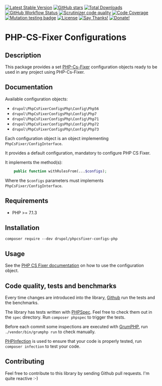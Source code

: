 [![Latest Stable Version](https://img.shields.io/packagist/v/drupol/phpcsfixer-configs-php.svg?style=flat-square)](https://packagist.org/packages/drupol/phpcsfixer-configs-php)
 [![GitHub stars](https://img.shields.io/github/stars/drupol/phpcsfixer-configs-php.svg?style=flat-square)](https://packagist.org/packages/drupol/phpcsfixer-configs-php)
 [![Total Downloads](https://img.shields.io/packagist/dt/drupol/phpcsfixer-configs-php.svg?style=flat-square)](https://packagist.org/packages/drupol/phpcsfixer-configs-php)
 [![GitHub Workflow Status](https://img.shields.io/github/workflow/status/drupol/phpcsfixer-configs-php/Continuous%20Integration?style=flat-square)](https://github.com/drupol/phpcsfixer-configs-php/actions)
 [![Scrutinizer code quality](https://img.shields.io/scrutinizer/quality/g/drupol/phpcsfixer-configs-php/master.svg?style=flat-square)](https://scrutinizer-ci.com/g/drupol/phpcsfixer-configs-php/?branch=master)
 [![Code Coverage](https://img.shields.io/scrutinizer/coverage/g/drupol/phpcsfixer-configs-php/master.svg?style=flat-square)](https://scrutinizer-ci.com/g/drupol/phpcsfixer-configs-php/?branch=master)
 [![Mutation testing badge](https://badge.stryker-mutator.io/github.com/drupol/phpcsfixer-configs-php/master)](https://stryker-mutator.github.io)
 [![License](https://img.shields.io/packagist/l/drupol/phpcsfixer-configs-php.svg?style=flat-square)](https://packagist.org/packages/drupol/phpcsfixer-configs-php)
 [![Say Thanks!](https://img.shields.io/badge/Say-thanks-brightgreen.svg?style=flat-square)](https://saythanks.io/to/drupol)
 [![Donate!](https://img.shields.io/badge/Donate-Paypal-brightgreen.svg?style=flat-square)](https://paypal.me/drupol)
 
# PHP-CS-Fixer Configurations

## Description

This package provides a set [PHP-Cs-Fixer](https://github.com/FriendsOfPHP/PHP-CS-Fixer) configuration objects ready to be used in any project using PHP-Cs-Fixer.

## Documentation

Available configuration objects:

* `drupol\PhpCsFixerConfigsPhp\Config\Php56`
* `drupol\PhpCsFixerConfigsPhp\Config\Php7`
* `drupol\PhpCsFixerConfigsPhp\Config\Php71`
* `drupol\PhpCsFixerConfigsPhp\Config\Php72`
* `drupol\PhpCsFixerConfigsPhp\Config\Php73`

Each configuration object is an object implementing `PhpCsFixer/ConfigInterface`.

It provides a default configuration, mandatory to configure PHP CS Fixer.

It implements the method(s):

```php
    public function withRulesFrom(...$configs);
```

Where the `$configs` parameters must implements `PhpCsFixer/ConfigInterface`.



## Requirements

* PHP >= 7.1.3

## Installation

```composer require --dev drupol/phpcsfixer-configs-php```

## Usage

See the [PHP CS Fixer documentation](https://github.com/FriendsOfPHP/PHP-CS-Fixer) on how to use the configuration object.

## Code quality, tests and benchmarks

Every time changes are introduced into the library, [Github](https://github.com/drupol/phpcsfixer-configs-php/actions) run the tests and the benchmarks.

The library has tests written with [PHPSpec](http://www.phpspec.net/).
Feel free to check them out in the `spec` directory. Run `composer phpspec` to trigger the tests.

Before each commit some inspections are executed with [GrumPHP](https://github.com/phpro/grumphp), run `./vendor/bin/grumphp run` to check manually.

[PHPInfection](https://github.com/infection/infection) is used to ensure that your code is properly tested, run `composer infection` to test your code.

## Contributing

Feel free to contribute to this library by sending Github pull requests. I'm quite reactive :-)
